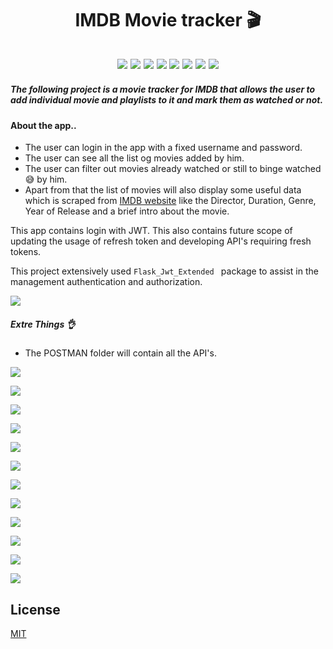 <h1 align="center">IMDB Movie tracker 🎬
</h1>


<h2 align="center">

<img src="https://img.shields.io/badge/Python-3.8.0-blue.svg">
<img src="https://img.shields.io/badge/Flask-1.1.2-blue.svg">
<img src="https://img.shields.io/badge/FlaskLogin-0.5.0-blue.svg">
<img src="https://img.shields.io/badge/FlaskSQLAlchemy-2.4.4-blue.svg">
<img src="https://img.shields.io/badge/beautifulsoup4-4.9.1-blue.svg">
<img src="https://img.shields.io/badge/flask_jwt_extended-3.24.1-blue.svg">
<img src="https://img.shields.io/badge/pyJWT-1.7.1-blue.svg">

<img src="https://img.shields.io/badge/Made%20by-A9K5-orange.svg">

</h2>
<h5>The following project is a movie tracker for IMDB that allows the user to add individual movie and playlists to it and mark them as watched or not. </h6>

#### About the app..

- The user can login in the app with a fixed username and password.
- The user can see all the list og movies added by him.
- The user can filter out movies already watched or still to binge watched😅 by him.
- Apart from that the list of movies will also display some useful data which is scraped from [IMDB website](https://www.imdb.com/) like the Director, Duration, Genre, Year of Release and a brief intro about the movie.

This app contains login with JWT. This also contains future scope of updating the usage of refresh token and developing API's requiring fresh tokens. 

This project extensively used <code>Flask_Jwt_Extended </code> package to assist in the management authentication and authorization.

![](https://github.com/A9K5/Python_Flask/blob/master/12_09_20/images/4f4nnl.gif)


##### Extre Things 👌
- The POSTMAN folder will contain all the API's.


![](https://github.com/A9K5/Python_Flask/blob/master/12_09_20/images/1.png)


![](https://github.com/A9K5/Python_Flask/blob/master/12_09_20/images/2.png)

![](https://github.com/A9K5/Python_Flask/blob/master/12_09_20/images/1_1.png)

![](https://github.com/A9K5/Python_Flask/blob/master/12_09_20/images/3.png)

![](https://github.com/A9K5/Python_Flask/blob/master/12_09_20/images/4.png)


![](https://github.com/A9K5/Python_Flask/blob/master/12_09_20/images/5.png)

![](https://github.com/A9K5/Python_Flask/blob/master/12_09_20/images/6.png)

![](https://github.com/A9K5/Python_Flask/blob/master/12_09_20/images/7.png)

![](https://github.com/A9K5/Python_Flask/blob/master/12_09_20/images/8.png)

![](https://github.com/A9K5/Python_Flask/blob/master/12_09_20/images/9.png)

![](https://github.com/A9K5/Python_Flask/blob/master/12_09_20/images/10.png)

![](https://github.com/A9K5/Python_Flask/blob/master/12_09_20/images/11.png)

<!-- <img src="https://github.com/A9K5/Python_Flask/blob/master/12_09_20/images/1.png" height="400"> -->

## License
[MIT](https://choosealicense.com/licenses/mit/)
